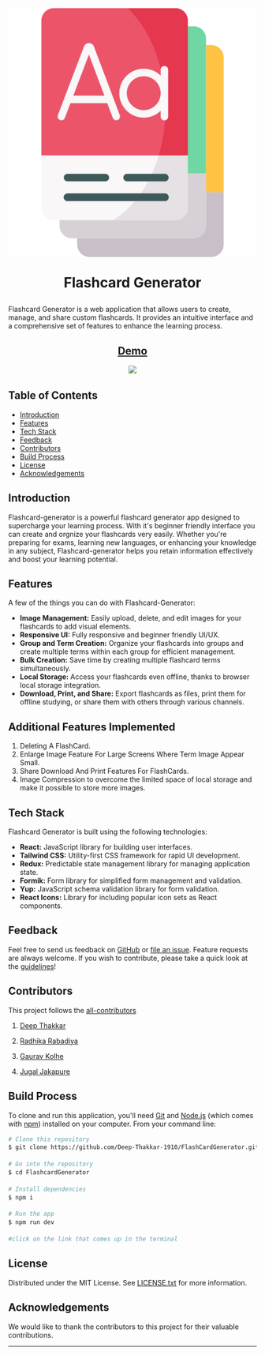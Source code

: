 <h1 align="center">
  <br>

![logo](./public/flash-cards.png)

Flashcard Generator

</h1>

Flashcard Generator is a web application that allows users to create, manage, and share custom flashcards. It provides an intuitive interface and a comprehensive set of features to enhance the learning process.

<h2 align='center'>
<a href='https://abflashcardgenerator.netlify.app' target="_blank">Demo</a>
</h2>

<p align="center">  
  <a href="https://opensource.org/licenses/MIT">
      <img src="https://img.shields.io/badge/License-MIT-yellow.svg">
  </a>
</p>

## Table of Contents

- [Introduction](#introduction)
- [Features](#features)
- [Tech Stack](#tech-stack)
- [Feedback](#feedback)
- [Contributors](#contributors)
- [Build Process](#build-process)
- [License](#license)
- [Acknowledgements](#acknowledgements)

## Introduction

Flashcard-generator is a powerful flashcard generator app designed to supercharge your learning process. With it's beginner friendly interface you can create and orgnize your flashcards very easily. Whether you're preparing for exams, learning new languages, or enhancing your knowledge in any subject, Flashcard-generator helps you retain information effectively and boost your learning potential.

## Features

A few of the things you can do with Flashcard-Generator:

- **Image Management:** Easily upload, delete, and edit images for your flashcards to add visual elements.
- **Responsive UI:** Fully responsive and beginner friendly UI/UX.
- **Group and Term Creation:** Organize your flashcards into groups and create multiple terms within each group for efficient management.
- **Bulk Creation:** Save time by creating multiple flashcard terms simultaneously.
- **Local Storage:** Access your flashcards even offline, thanks to browser local storage integration.
- **Download, Print, and Share:** Export flashcards as files, print them for offline studying, or share them with others through various channels.

## Additional Features Implemented

1. Deleting A FlashCard.
2. Enlarge Image Feature For Large Screens Where Term Image Appear Small.
3. Share Download And Print Features For FlashCards.
4. Image Compression to overcome the limited space of local storage and make it possible to store more images.

## Tech Stack

Flashcard Generator is built using the following technologies:

- **React:** JavaScript library for building user interfaces.
- **Tailwind CSS:** Utility-first CSS framework for rapid UI development.
- **Redux:** Predictable state management library for managing application state.
- **Formik:** Form library for simplified form management and validation.
- **Yup:** JavaScript schema validation library for form validation.
- **React Icons:** Library for including popular icon sets as React components.

## Feedback

Feel free to send us feedback on [GitHub](https://github.com/Deep-Thakkar-1910/) or [file an issue](https://github.com/Deep-Thakkar-1910/FlashCardGenerator.git/issues/new). Feature requests are always welcome. If you wish to contribute, please take a quick look at the [guidelines](./CONTRIBUTING.md)!

## Contributors

This project follows the [all-contributors](https://github.com/Deep-Thakkar-1910/FlashCardGenerator.git)

1. [Deep Thakkar](https://github.com/Deep-Thakkar-1910)

2. [Radhika Rabadiya](https://github.com/Radhika-Rabadiya)

3. [Gaurav Kolhe](https://github.com/kolhegaurav)

4. [Jugal Jakapure](https://github.com/juggu140896)

## Build Process

To clone and run this application, you'll need [Git](https://git-scm.com) and [Node.js](https://nodejs.org/en/download/) (which comes with [npm](http://npmjs.com)) installed on your computer. From your command line:

```bash
# Clone this repository
$ git clone https://github.com/Deep-Thakkar-1910/FlashCardGenerator.git

# Go into the repository
$ cd FlashcardGenerator

# Install dependencies
$ npm i

# Run the app
$ npm run dev

#click on the link that comes up in the terminal

```

## License

Distributed under the MIT License. See [LICENSE.txt](./LICENSE.txt) for more information.

## Acknowledgements

We would like to thank the contributors to this project for their valuable contributions.

---
